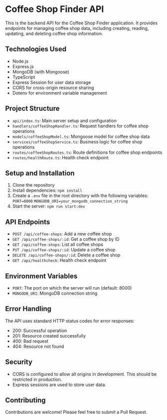 # Coffee Shop Finder API

This is the backend API for the Coffee Shop Finder application. It provides endpoints for managing coffee shop data, including creating, reading, updating, and deleting coffee shop information.

## Technologies Used

- Node.js
- Express.js
- MongoDB (with Mongoose)
- TypeScript
- Express Session for user data storage
- CORS for cross-origin resource sharing
- Dotenv for environment variable management

## Project Structure

- `api/index.ts`: Main server setup and configuration
- `handlers/coffeeShopHandler.ts`: Request handlers for coffee shop operations
- `models/coffeeShopModel.ts`: Mongoose model for coffee shop data
- `services/coffeeShopService.ts`: Business logic for coffee shop operations
- `routes/coffeeShopRoutes.ts`: Route definitions for coffee shop endpoints
- `routes/healthRoute.ts`: Health check endpoint

## Setup and Installation

1. Clone the repository
2. Install dependencies: `npm install`
3. Create a `.env` file in the root directory with the following variables: `PORT=8000` `MONGODB_URI=your_mongodb_connection_string`
4. Start the server: `npm run start:dev`

## API Endpoints

- `POST /api/coffee-shops`: Add a new coffee shop
- `GET /api/coffee-shops/:id`: Get a coffee shop by ID
- `GET /api/coffee-shops`: List all coffee shops
- `PUT /api/coffee-shops/:id`: Update a coffee shop
- `DELETE /api/coffee-shops/:id`: Delete a coffee shop
- `GET /api/healthcheck`: Health check endpoint

## Environment Variables

- `PORT`: The port on which the server will run (default: 8000)
- `MONGODB_URI`: MongoDB connection string

## Error Handling

The API uses standard HTTP status codes for error responses:

- 200: Successful operation
- 201: Resource created successfully
- 400: Bad request
- 404: Resource not found

## Security

- CORS is configured to allow all origins in development. This should be restricted in production.
- Express sessions are used to store user data.

## Contributing

Contributions are welcome! Please feel free to submit a Pull Request.
